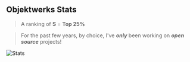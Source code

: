 Objektwerks Stats
-----------------
>A ranking of **S** = **Top 25%**

>For the past few years, by choice, I've ***only*** been working on ***open source*** projects!

![Stats](https://github-readme-stats.vercel.app/api?username=objektwerks&show_icons=true&hide_border=true)
